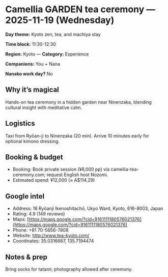 # Camellia GARDEN tea ceremony — 2025-11-19 (Wednesday)

**Day theme:** Kyoto zen, tea, and machiya stay

**Time block:** 11:30-12:30

**Region:** Kyoto — **Category:** Experience

**Companions:** You + Nana

**Nanako work day?** No

## Why it’s magical
Hands-on tea ceremony in a hidden garden near Ninenzaka, blending cultural insight with meditative calm.

## Logistics
Taxi from Ryōan-ji to Ninenzaka (20 min). Arrive 10 minutes early for optional kimono dressing.

## Booking & budget
- Booking: Book private session (¥6,000 pp) via camellia-tea-ceremony.com; request English host Nozomi.
- Estimated spend: ¥12,000 (≈ A$114.29)

## Google intel
- Address: 18 Ryōanji Ikenoshitachō, Ukyo Ward, Kyoto, 616-8003, Japan
- Rating: 4.9 (149 reviews)
- Maps: [https://maps.google.com/?cid=9161111180576021376](https://maps.google.com/?cid=9161111180576021376)
- Phone: +81 70-5656-7808
- Website: http://www.tea-kyoto.com/
- Coordinates: 35.0316667, 135.7194474

## Notes & prep
Bring socks for tatami; photography allowed after ceremony.
